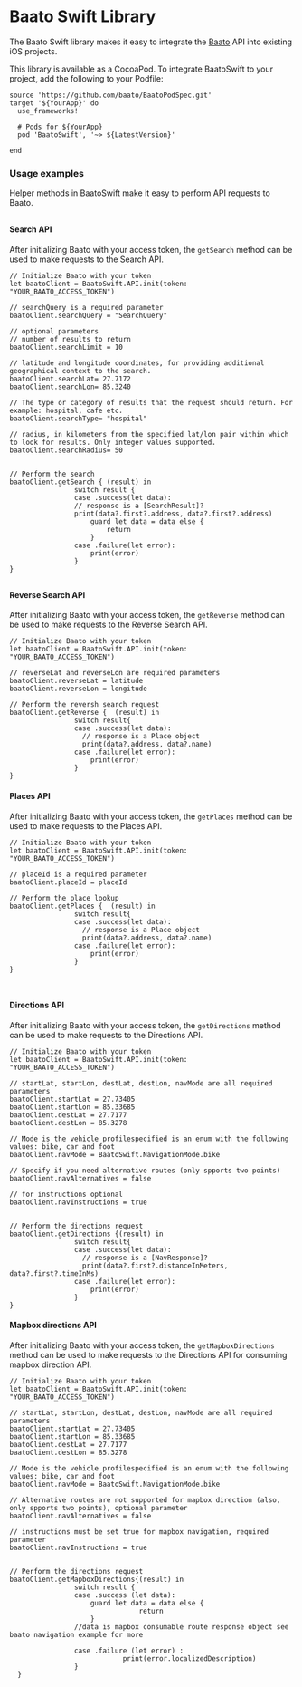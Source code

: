 # Baato Swift Library

<div style="max-width:600px;">

The Baato Swift library makes it easy to integrate the [Baato](https://baato.io) API into existing iOS projects.

This library is available as a CocoaPod. To integrate BaatoSwift to your project, add the following to your Podfile:

</div>

<pre><code class="language-swift">source 'https://github.com/baato/BaatoPodSpec.git'
target '${YourApp}' do
  use_frameworks!

  # Pods for ${YourApp}
  pod 'BaatoSwift', '~> ${LatestVersion}'
  
end
</code></pre>


### Usage examples

Helper methods in BaatoSwift make it easy to perform API requests to Baato.

<div style="max-width:600px; margin-top:30px; ">

#### Search API

After initializing Baato with your access token, the `getSearch` method can be used to make requests to the Search API.

</div>

<pre><code class="language-swift">// Initialize Baato with your token
let baatoClient = BaatoSwift.API.init(token: "YOUR_BAATO_ACCESS_TOKEN")

// searchQuery is a required parameter
baatoClient.searchQuery = "SearchQuery"

// optional parameters
// number of results to return 
baatoClient.searchLimit = 10

// latitude and longitude coordinates, for providing additional geographical context to the search. 
baatoClient.searchLat= 27.7172 
baatoClient.searchLon= 85.3240 

// The type or category of results that the request should return. For example: hospital, cafe etc.
baatoClient.searchType= "hospital"

// radius, in kilometers from the specified lat/lon pair within which to look for results. Only integer values supported.
baatoClient.searchRadius= 50 


// Perform the search
baatoClient.getSearch { (result) in
                switch result {
                case .success(let data):
                // response is a [SearchResult]? 
                print(data?.first?.address, data?.first?.address)
                    guard let data = data else {
                        return
                    }                    
                case .failure(let error):
                    print(error)
                }
}
</code></pre>


<div style="max-width:600px; margin-top:30px; ">

#### Reverse Search API

After initializing Baato with your access token, the `getReverse` method can be used to make requests to the Reverse Search API.

</div>

<pre><code class="language-swift">// Initialize Baato with your token
let baatoClient = BaatoSwift.API.init(token: "YOUR_BAATO_ACCESS_TOKEN")

// reverseLat and reverseLon are required parameters
baatoClient.reverseLat = latitude
baatoClient.reverseLon = longitude

// Perform the reversh search request
baatoClient.getReverse {  (result) in
                switch result{
                case .success(let data):
                  // response is a Place object
                  print(data?.address, data?.name)
                case .failure(let error):
                    print(error)
                }
}
</code></pre>


#### Places API

After initializing Baato with your access token, the `getPlaces` method can be used to make requests to the Places API.

</div>

<pre><code class="language-swift">// Initialize Baato with your token
let baatoClient = BaatoSwift.API.init(token: "YOUR_BAATO_ACCESS_TOKEN")

// placeId is a required parameter
baatoClient.placeId = placeId

// Perform the place lookup
baatoClient.getPlaces {  (result) in
                switch result{
                case .success(let data):
                  // response is a Place object
                  print(data?.address, data?.name)
                case .failure(let error):
                    print(error)
                }
}
      

</code></pre>

#### Directions API

After initializing Baato with your access token, the `getDirections` method can be used to make requests to the Directions API.

</div>

<pre><code class="language-swift">// Initialize Baato with your token
let baatoClient = BaatoSwift.API.init(token: "YOUR_BAATO_ACCESS_TOKEN")

// startLat, startLon, destLat, destLon, navMode are all required parameters
baatoClient.startLat = 27.73405
baatoClient.startLon = 85.33685
baatoClient.destLat = 27.7177
baatoClient.destLon = 85.3278

// Mode is the vehicle profilespecified is an enum with the following values: bike, car and foot
baatoClient.navMode = BaatoSwift.NavigationMode.bike

// Specify if you need alternative routes (only spports two points)
baatoClient.navAlternatives = false

// for instructions optional
baatoClient.navInstructions = true


// Perform the directions request
baatoClient.getDirections {(result) in
                switch result{
                case .success(let data):
                  // response is a [NavResponse]?
                  print(data?.first?.distanceInMeters, data?.first?.timeInMs)
                case .failure(let error):
                    print(error)
                }
}
</code></pre>

#### Mapbox directions API

After initializing Baato with your access token, the `getMapboxDirections` method can be used to make requests to the Directions API for consuming mapbox direction API.

</div>

<pre><code class="language-swift">// Initialize Baato with your token
let baatoClient = BaatoSwift.API.init(token: "YOUR_BAATO_ACCESS_TOKEN")

// startLat, startLon, destLat, destLon, navMode are all required parameters
baatoClient.startLat = 27.73405
baatoClient.startLon = 85.33685
baatoClient.destLat = 27.7177
baatoClient.destLon = 85.3278

// Mode is the vehicle profilespecified is an enum with the following values: bike, car and foot
baatoClient.navMode = BaatoSwift.NavigationMode.bike

// Alternative routes are not supported for mapbox direction (also, only spports two points), optional parameter
baatoClient.navAlternatives = false

// instructions must be set true for mapbox navigation, required parameter
baatoClient.navInstructions = true


// Perform the directions request
baatoClient.getMapboxDirections{(result) in
                switch result {
                case .success (let data):
                    guard let data = data else {
                                return
                    }
                //data is mapbox consumable route response object see baato navigation example for more  
                           
                case .failure (let error) :
                            print(error.localizedDescription)
                }
  }
</code></pre>
